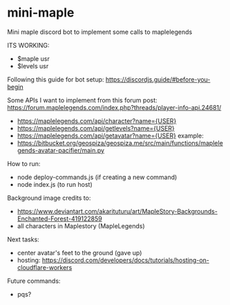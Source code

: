 # mini-maple
Mini maple discord bot to implement some calls to maplelegends

ITS WORKING:
- $maple usr
- $levels usr

Following this guide for bot setup: https://discordjs.guide/#before-you-begin

Some APIs I want to implement from this forum post: https://forum.maplelegends.com/index.php?threads/player-info-api.24681/
- https://maplelegends.com/api/character?name={USER}
- https://maplelegends.com/api/getlevels?name={USER}
- https://maplelegends.com/api/getavatar?name={USER}
example: 
- https://bitbucket.org/geospiza/geospiza.me/src/main/functions/maplelegends-avatar-pacifier/main.py


How to run: 
- node deploy-commands.js (if creating a new command)
- node index.js (to run host)

Background image credits to: 
- https://www.deviantart.com/akarituturu/art/MapleStory-Backgrounds-Enchanted-Forest-419122859
- all characters in Maplestory (MapleLegends)


Next tasks:
- center avatar's feet to the ground (gave up)
- hosting: https://discord.com/developers/docs/tutorials/hosting-on-cloudflare-workers 

Future commands:
- pqs? 
